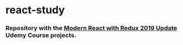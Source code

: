 # react-study

### Repository with the [Modern React with Redux 2019 Update](https://www.udemy.com/react-redux/) Udemy Course projects.
